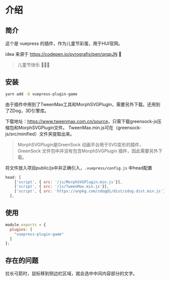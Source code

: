 # 介绍

## 简介

这个是 vuepress 的插件，作为儿童节彩蛋，用于HUI官网。

idea 来源于 <https://codepen.io/pyrografix/pen/qrqpJN> 🏹

> 儿童节快乐 🤖👱‍♂️


## 安装

```bash
yarn add -D vuepress-plugin-game
```

由于插件中用到了TweenMax工具和MorphSVGPlugin，需要另外下载。还用到了ZDog，3D引擎库。

下载地址：<https://www.tweenmax.com.cn/source>，只需下载greensock-js压缩包和MorphSVGPlugin文件。
TweenMax.min.js可在（greensock-js/src/minified）文件夹提取出来。

> MorphSVGPlugin是GreenSock 动画平台用于SVG变形的插件，
GreenSock 文件包中并没有包含MorphSVGPlugin 插件，因此需要另外下载。

将文件放入项目public/js中并正确引入，`.vuepress/config.js` 中head配置
```js
head: [
    ['script', { src: '/js/MorphSVGPlugin.min.js'}],
    ['script', { src: '/js/TweenMax.min.js'}],
    ['script', { src: 'https://unpkg.com/zdog@1/dist/zdog.dist.min.js'}]
  ],
```

## 使用

```js
module.exports = {
  plugins: [
    "vuepress-plugin-game"
  ]
};
```

## 存在的问题

拉长弓箭时，鼠标移到侧边栏区域，就会选中中间内容部分的文字。